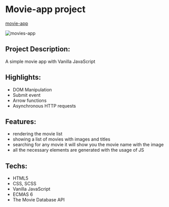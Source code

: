 # Movie-app project

[movie-app](https://aliaksei-siniauski.github.io/movies-app/)

![movies-app](https://snipboard.io/HLe4rl.jpg)

## Project Description:

A simple movie app with Vanilla JavaScript

## Highlights:

- DOM Manipulation
- Submit event
- Arrow functions
- Asynchronous HTTP requests

## Features:

- rendering the movie list
- showing a list of movies with images and titles
- searching for any movie it will show you the movie name with the image 
- all the necessary elements are generated with the usage of JS

## Techs:

- HTML5
- CSS, SCSS
- Vanilla JavaScript
- ECMAS 6
- The Movie Database API

